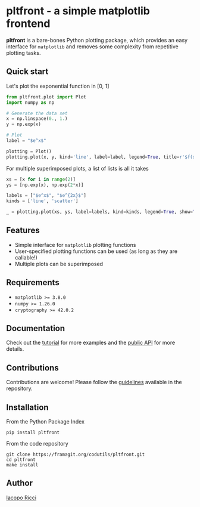 # pltfront - a simple matplotlib frontend

**pltfront** is a bare-bones Python plotting package, which provides an easy interface for `matplotlib` and removes some complexity from repetitive plotting tasks.

## Quick start

Let's plot the exponential function in [0, 1]
```python
from pltfront.plot import Plot
import numpy as np

# Generate the data set
x = np.linspace(0., 1.)
y = np.exp(x)

# Plot
label = "$e^x$"

plotting = Plot()
plotting.plot(x, y, kind='line', label=label, legend=True, title=r'$f(x)=e^x$', show=True)
```

For multiple superimposed plots, a list of lists is all it takes
```python
xs = [x for i in range(2)]
ys = [np.exp(x), np.exp(2*x)]

labels = ["$e^x$", "$e^{2x}$"]
kinds = ['line', 'scatter']

_ = plotting.plot(xs, ys, label=labels, kind=kinds, legend=True, show=True)
```

## Features
- Simple interface for `matplotlib` plotting functions
- User-specified plotting functions can be used (as long as they are callable!)
- Multiple plots can be superimposed

## Requirements
- `matplotlib >= 3.8.0`
- `numpy >= 1.26.0`
- `cryptography >= 42.0.2`

## Documentation
Check out the [tutorial](https://codutils.frama.io/pltfront/tutorial) for more examples and the [public API](https://codutils.frama.io/pltfront/api/pltfront) for more details.

## Contributions
Contributions are welcome! Please follow the [guidelines](https://framagit.org/codutils/pltfront/-/blob/master/CONTRIBUTING.md) available in the repository.

## Installation
From the Python Package Index
```
pip install pltfront
```

From the code repository
```
git clone https://framagit.org/codutils/pltfront.git
cd pltfront
make install
```

## Author
[Iacopo Ricci](https://iricci.frama.io)
